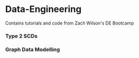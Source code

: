 # Data-Engineering
Contains tutorials and code from Zach Wilson's DE Bootcamp


### Type 2 SCDs

### Graph Data Modelling